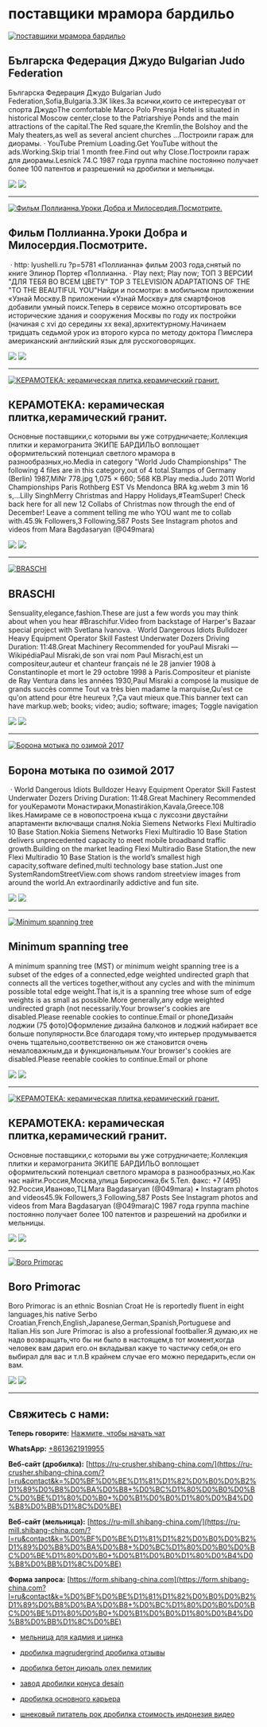 # поставщики мрамора бардильо

<a href="https://swt.shibang-china.com/?l=ru&img&k=%D0%BF%D0%BE%D1%81%D1%82%D0%B0%D0%B2%D1%89%D0%B8%D0%BA%D0%B8+%D0%BC%D1%80%D0%B0%D0%BC%D0%BE%D1%80%D0%B0+%D0%B1%D0%B0%D1%80%D0%B4%D0%B8%D0%BB%D1%8C%D0%BE" target="_blank">![поставщики мрамора бардильо](http://static.shibang-china.com/all-800x300/588.jpg)</a>

## Българска Федерация Джудо Bulgarian Judo Federation
Българска Федерация Джудо Bulgarian Judo Federation,Sofia,Bulgaria.3.3K likes.За всички,които се интересуват от спорта ДжудоThe comfortable Marco Polo Presnja Hotel is situated in historical Moscow center,close to the Patriarshiye Ponds and the main attractions of the capital.The Red square,the Kremlin,the Bolshoy and the Maly theaters,as well as several ancient churches …Построили гараж для диорамы.&nbsp;&#0183;&#32;YouTube Premium Loading.Get YouTube without the ads.Working.Skip trial 1 month free.Find out why Close.Построили гараж для диорамы.Lesnick 74.С 1987 года группа machine постоянно получает более 100 патентов и разрешений на дробилки и мельницы.


<a href="https://whatsapp.shibangsoft.com/WhatsApp.php" target="_blank" title="WhatsApp">![](http://static.shibang-china.com/icon/whatsapp.png)</a> <a href="https://swt.shibang-china.com/?l=ru&icon&k=%D0%BF%D0%BE%D1%81%D1%82%D0%B0%D0%B2%D1%89%D0%B8%D0%BA%D0%B8+%D0%BC%D1%80%D0%B0%D0%BC%D0%BE%D1%80%D0%B0+%D0%B1%D0%B0%D1%80%D0%B4%D0%B8%D0%BB%D1%8C%D0%BE" target="_blank">![](http://static.shibang-china.com/icon/chat-ru.png)</a>

---

<a href="https://swt.shibang-china.com/?l=ru&img&k=%D0%BF%D0%BE%D1%81%D1%82%D0%B0%D0%B2%D1%89%D0%B8%D0%BA%D0%B8+%D0%BC%D1%80%D0%B0%D0%BC%D0%BE%D1%80%D0%B0+%D0%B1%D0%B0%D1%80%D0%B4%D0%B8%D0%BB%D1%8C%D0%BE" target="_blank">![Фильм Поллианна.Уроки Добра и Милосердия.Посмотрите.](http://static.shibang-china.com/all-800x300/205.jpg)</a>

## Фильм Поллианна.Уроки Добра и Милосердия.Посмотрите.
&nbsp;&#0183;&#32;http: lyushelli.ru ?p=5781 &#171;Поллианна&#187; фильм 2003 года,снятый по книге Элинор Портер &#171;Поллианна.&nbsp;&#0183;&#32;Play next; Play now; ТОП 3 ВЕРСИИ &quot;ДЛЯ ТЕБЯ ВО ВСЕМ ЦВЕТУ&quot; TOP 3 TELEVISION ADAPTATIONS OF THE &quot;TO THE BEAUTIFUL YOU&quot;Найди и посмотри: в мобильном приложении &#171;Узнай Москву.В приложении &#171;Узнай Москву&#187; для смартфонов добавили умный поиск.Теперь в сервисе можно отсортировать все исторические здания и сооружения Москвы по году их постройки (начиная с xvi до середины xx века),архитектурному.Начинаем тридцать седьмой урок из второго курса по методу доктора Пимслера американский английский язык для русcкоговорящих.


<a href="https://whatsapp.shibangsoft.com/WhatsApp.php" target="_blank" title="WhatsApp">![](http://static.shibang-china.com/icon/whatsapp.png)</a> <a href="https://swt.shibang-china.com/?l=ru&icon&k=%D0%BF%D0%BE%D1%81%D1%82%D0%B0%D0%B2%D1%89%D0%B8%D0%BA%D0%B8+%D0%BC%D1%80%D0%B0%D0%BC%D0%BE%D1%80%D0%B0+%D0%B1%D0%B0%D1%80%D0%B4%D0%B8%D0%BB%D1%8C%D0%BE" target="_blank">![](http://static.shibang-china.com/icon/chat-ru.png)</a>

---

<a href="https://swt.shibang-china.com/?l=ru&img&k=%D0%BF%D0%BE%D1%81%D1%82%D0%B0%D0%B2%D1%89%D0%B8%D0%BA%D0%B8+%D0%BC%D1%80%D0%B0%D0%BC%D0%BE%D1%80%D0%B0+%D0%B1%D0%B0%D1%80%D0%B4%D0%B8%D0%BB%D1%8C%D0%BE" target="_blank">![КЕРАМОТЕКА: керамическая плитка,керамический гранит.](http://static.shibang-china.com/all-800x300/426.jpg)</a>

## КЕРАМОТЕКА: керамическая плитка,керамический гранит.
Основные поставщики,с которыми вы уже сотрудничаете;.Коллекция плитки и керамогранита ЭКИПЕ БАРДИЛЬО воплощает оформительский потенциал светлого мрамора в разнообразных,но.Media in category &quot;World Judo Championships&quot; The following 4 files are in this category,out of 4 total.Stamps of Germany (Berlin) 1987,MiNr 778.jpg 1,075 &#215; 660; 568 KB.Play media.Judo 2011 World Championships Paris Rothberg EST Vs Mendonca BRA kg.webm 3 min 16 s,…Lilly SinghMerry Christmas and Happy Holidays,#TeamSuper! Check back here for all new 12 Collabs of Christmas now through the end of December! Leave a comment telling me who YOU want me to collab with.45.9k Followers,3 Following,587 Posts See Instagram photos and videos from Mara Bagdasaryan (@049mara)


<a href="https://whatsapp.shibangsoft.com/WhatsApp.php" target="_blank" title="WhatsApp">![](http://static.shibang-china.com/icon/whatsapp.png)</a> <a href="https://swt.shibang-china.com/?l=ru&icon&k=%D0%BF%D0%BE%D1%81%D1%82%D0%B0%D0%B2%D1%89%D0%B8%D0%BA%D0%B8+%D0%BC%D1%80%D0%B0%D0%BC%D0%BE%D1%80%D0%B0+%D0%B1%D0%B0%D1%80%D0%B4%D0%B8%D0%BB%D1%8C%D0%BE" target="_blank">![](http://static.shibang-china.com/icon/chat-ru.png)</a>

---

<a href="https://swt.shibang-china.com/?l=ru&img&k=%D0%BF%D0%BE%D1%81%D1%82%D0%B0%D0%B2%D1%89%D0%B8%D0%BA%D0%B8+%D0%BC%D1%80%D0%B0%D0%BC%D0%BE%D1%80%D0%B0+%D0%B1%D0%B0%D1%80%D0%B4%D0%B8%D0%BB%D1%8C%D0%BE" target="_blank">![BRASCHI](http://static.shibang-china.com/all-800x300/1272.jpg)</a>

## BRASCHI
Sensuality,elegance,fashion.These are just a few words you may think about when you hear #Braschifur.Video from backstage of Harper's Bazaar special project with Svetlana Ivanova.&nbsp;&#0183;&#32;World Dangerous Idiots Bulldozer Heavy Equipment Operator Skill Fastest Underwater Dozers Driving Duration: 11:48.Great Machinery Recommended for youPaul Misraki — Wikip&#233;diaPaul Misraki,de son vrai nom Paul Misrachi,est un compositeur,auteur et chanteur fran&#231;ais n&#233; le 28 janvier 1908 &#224; Constantinople et mort le 29 octobre 1998 &#224; Paris.Compositeur et pianiste de Ray Ventura dans les ann&#233;es 1930,Paul Misraki a compos&#233; la musique de grands succ&#232;s comme Tout va tr&#232;s bien madame la marquise,Qu'est ce qu'on attend pour &#234;tre heureux ?,&#199;a vaut mieux que.This banner text can have markup.web; books; video; audio; software; images; Toggle navigation


<a href="https://whatsapp.shibangsoft.com/WhatsApp.php" target="_blank" title="WhatsApp">![](http://static.shibang-china.com/icon/whatsapp.png)</a> <a href="https://swt.shibang-china.com/?l=ru&icon&k=%D0%BF%D0%BE%D1%81%D1%82%D0%B0%D0%B2%D1%89%D0%B8%D0%BA%D0%B8+%D0%BC%D1%80%D0%B0%D0%BC%D0%BE%D1%80%D0%B0+%D0%B1%D0%B0%D1%80%D0%B4%D0%B8%D0%BB%D1%8C%D0%BE" target="_blank">![](http://static.shibang-china.com/icon/chat-ru.png)</a>

---

<a href="https://swt.shibang-china.com/?l=ru&img&k=%D0%BF%D0%BE%D1%81%D1%82%D0%B0%D0%B2%D1%89%D0%B8%D0%BA%D0%B8+%D0%BC%D1%80%D0%B0%D0%BC%D0%BE%D1%80%D0%B0+%D0%B1%D0%B0%D1%80%D0%B4%D0%B8%D0%BB%D1%8C%D0%BE" target="_blank">![Борона мотыка по озимой 2017](http://static.shibang-china.com/all-800x300/1318.jpg)</a>

## Борона мотыка по озимой 2017
&nbsp;&#0183;&#32;World Dangerous Idiots Bulldozer Heavy Equipment Operator Skill Fastest Underwater Dozers Driving Duration: 11:48.Great Machinery Recommended for youКерамоти Монастираки,Monastir&#225;kion,Kavala,Greece.108 likes.Намираме се в новопостроена къща с луксозни двустайни апартаменти включващи спалня.Nokia Siemens Networks Flexi Multiradio 10 Base Station.Nokia Siemens Networks Flexi Multiradio 10 Base Station delivers unprecedented capacity to meet mobile broadband traffic growth.Building on the market leading Flexi Multiradio Base Station,the new Flexi Multiradio 10 Base Station is the world’s smallest high capacity,software defined,multi technology base station.Just one SystemRandomStreetView.com shows random streetview images from around the world.An extraordinarily addictive and fun site.


<a href="https://whatsapp.shibangsoft.com/WhatsApp.php" target="_blank" title="WhatsApp">![](http://static.shibang-china.com/icon/whatsapp.png)</a> <a href="https://swt.shibang-china.com/?l=ru&icon&k=%D0%BF%D0%BE%D1%81%D1%82%D0%B0%D0%B2%D1%89%D0%B8%D0%BA%D0%B8+%D0%BC%D1%80%D0%B0%D0%BC%D0%BE%D1%80%D0%B0+%D0%B1%D0%B0%D1%80%D0%B4%D0%B8%D0%BB%D1%8C%D0%BE" target="_blank">![](http://static.shibang-china.com/icon/chat-ru.png)</a>

---

<a href="https://swt.shibang-china.com/?l=ru&img&k=%D0%BF%D0%BE%D1%81%D1%82%D0%B0%D0%B2%D1%89%D0%B8%D0%BA%D0%B8+%D0%BC%D1%80%D0%B0%D0%BC%D0%BE%D1%80%D0%B0+%D0%B1%D0%B0%D1%80%D0%B4%D0%B8%D0%BB%D1%8C%D0%BE" target="_blank">![Minimum spanning tree](http://static.shibang-china.com/all-800x300/605.jpg)</a>

## Minimum spanning tree
A minimum spanning tree (MST) or minimum weight spanning tree is a subset of the edges of a connected,edge weighted undirected graph that connects all the vertices together,without any cycles and with the minimum possible total edge weight.That is,it is a spanning tree whose sum of edge weights is as small as possible.More generally,any edge weighted undirected graph (not necessarily.Your browser's cookies are disabled.Please reenable cookies to continue.Email or phoneДизайн лоджии (75 фото)Оформление дизайна балконов и лоджий набирает все больше популярности.Все благодаря тому,что интерьер продумывается очень тщательно,соответственно он же становится очень немаловажным,да и функциональным.Your browser's cookies are disabled.Please reenable cookies to continue.Email or phone


<a href="https://whatsapp.shibangsoft.com/WhatsApp.php" target="_blank" title="WhatsApp">![](http://static.shibang-china.com/icon/whatsapp.png)</a> <a href="https://swt.shibang-china.com/?l=ru&icon&k=%D0%BF%D0%BE%D1%81%D1%82%D0%B0%D0%B2%D1%89%D0%B8%D0%BA%D0%B8+%D0%BC%D1%80%D0%B0%D0%BC%D0%BE%D1%80%D0%B0+%D0%B1%D0%B0%D1%80%D0%B4%D0%B8%D0%BB%D1%8C%D0%BE" target="_blank">![](http://static.shibang-china.com/icon/chat-ru.png)</a>

---

<a href="https://swt.shibang-china.com/?l=ru&img&k=%D0%BF%D0%BE%D1%81%D1%82%D0%B0%D0%B2%D1%89%D0%B8%D0%BA%D0%B8+%D0%BC%D1%80%D0%B0%D0%BC%D0%BE%D1%80%D0%B0+%D0%B1%D0%B0%D1%80%D0%B4%D0%B8%D0%BB%D1%8C%D0%BE" target="_blank">![КЕРАМОТЕКА: керамическая плитка,керамический гранит.](http://static.shibang-china.com/all-800x300/187.jpg)</a>

## КЕРАМОТЕКА: керамическая плитка,керамический гранит.
Основные поставщики,с которыми вы уже сотрудничаете;.Коллекция плитки и керамогранита ЭКИПЕ БАРДИЛЬО воплощает оформительский потенциал светлого мрамора в разнообразных,но.Как нас найти.Россия,Москва,улица Бирюсинка,6к 5.Тел. факс: +7 (495) 92.Россия,Иваново,ТЦ.Mara Bagdasaryan (@049mara) • Instagram photos and videos45.9k Followers,3 Following,587 Posts See Instagram photos and videos from Mara Bagdasaryan (@049mara)С 1987 года группа machine постоянно получает более 100 патентов и разрешений на дробилки и мельницы.


<a href="https://whatsapp.shibangsoft.com/WhatsApp.php" target="_blank" title="WhatsApp">![](http://static.shibang-china.com/icon/whatsapp.png)</a> <a href="https://swt.shibang-china.com/?l=ru&icon&k=%D0%BF%D0%BE%D1%81%D1%82%D0%B0%D0%B2%D1%89%D0%B8%D0%BA%D0%B8+%D0%BC%D1%80%D0%B0%D0%BC%D0%BE%D1%80%D0%B0+%D0%B1%D0%B0%D1%80%D0%B4%D0%B8%D0%BB%D1%8C%D0%BE" target="_blank">![](http://static.shibang-china.com/icon/chat-ru.png)</a>

---

<a href="https://swt.shibang-china.com/?l=ru&img&k=%D0%BF%D0%BE%D1%81%D1%82%D0%B0%D0%B2%D1%89%D0%B8%D0%BA%D0%B8+%D0%BC%D1%80%D0%B0%D0%BC%D0%BE%D1%80%D0%B0+%D0%B1%D0%B0%D1%80%D0%B4%D0%B8%D0%BB%D1%8C%D0%BE" target="_blank">![Boro Primorac](http://static.shibang-china.com/all-800x300/1359.jpg)</a>

## Boro Primorac
Boro Primorac is an ethnic Bosnian Croat He is reportedly fluent in eight languages,his native Serbo Croatian,French,English,Japanese,German,Spanish,Portuguese and Italian.His son Jure Primorac is also a professional footballer.Я думаю,их не надо возвращать,что бы ни было в настоящем,в тот момент,когда человек вам дарил его.он вкладывал какуе то частичку себя,он его выбирал для вас и т.п.В крайнем случае его можно передарить,если он вам.

<a href="https://whatsapp.shibangsoft.com/WhatsApp.php" target="_blank" title="WhatsApp">![](http://static.shibang-china.com/icon/whatsapp.png)</a> <a href="https://swt.shibang-china.com/?l=ru&icon&k=%D0%BF%D0%BE%D1%81%D1%82%D0%B0%D0%B2%D1%89%D0%B8%D0%BA%D0%B8+%D0%BC%D1%80%D0%B0%D0%BC%D0%BE%D1%80%D0%B0+%D0%B1%D0%B0%D1%80%D0%B4%D0%B8%D0%BB%D1%8C%D0%BE" target="_blank">![](http://static.shibang-china.com/icon/chat-ru.png)</a>

---
## Свяжитесь с нами:

**Теперь говорите:** [Нажмите, чтобы начать чат](https://swt.shibang-china.com?l=ru&contact&k=%D0%BF%D0%BE%D1%81%D1%82%D0%B0%D0%B2%D1%89%D0%B8%D0%BA%D0%B8+%D0%BC%D1%80%D0%B0%D0%BC%D0%BE%D1%80%D0%B0+%D0%B1%D0%B0%D1%80%D0%B4%D0%B8%D0%BB%D1%8C%D0%BE)

**WhatsApp:**  [+8613621919955](https://whatsapp.shibangsoft.com/WhatsApp.php)

**Веб-сайт (дробилка):** [https://ru-crusher.shibang-china.com/](https://ru-crusher.shibang-china.com/?l=ru&contact&k=%D0%BF%D0%BE%D1%81%D1%82%D0%B0%D0%B2%D1%89%D0%B8%D0%BA%D0%B8+%D0%BC%D1%80%D0%B0%D0%BC%D0%BE%D1%80%D0%B0+%D0%B1%D0%B0%D1%80%D0%B4%D0%B8%D0%BB%D1%8C%D0%BE)

**Веб-сайт (мельница):** [https://ru-mill.shibang-china.com/](https://ru-mill.shibang-china.com/?l=ru&contact&k=%D0%BF%D0%BE%D1%81%D1%82%D0%B0%D0%B2%D1%89%D0%B8%D0%BA%D0%B8+%D0%BC%D1%80%D0%B0%D0%BC%D0%BE%D1%80%D0%B0+%D0%B1%D0%B0%D1%80%D0%B4%D0%B8%D0%BB%D1%8C%D0%BE)

**Форма запроса:** [https://form.shibang-china.com](https://form.shibang-china.com?l=ru&contact&k=%D0%BF%D0%BE%D1%81%D1%82%D0%B0%D0%B2%D1%89%D0%B8%D0%BA%D0%B8+%D0%BC%D1%80%D0%B0%D0%BC%D0%BE%D1%80%D0%B0+%D0%B1%D0%B0%D1%80%D0%B4%D0%B8%D0%BB%D1%8C%D0%BE)

* [мельница для кадмия и цинка](../132/%D0%BC%D0%B5%D0%BB%D1%8C%D0%BD%D0%B8%D1%86%D0%B0%20%D0%B4%D0%BB%D1%8F%20%D0%BA%D0%B0%D0%B4%D0%BC%D0%B8%D1%8F%20%D0%B8%20%D1%86%D0%B8%D0%BD%D0%BA%D0%B0.md)

* [дробилка magrudergrind дробилка отзывы](../134/%D0%B4%D1%80%D0%BE%D0%B1%D0%B8%D0%BB%D0%BA%D0%B0%20magrudergrind%20%D0%B4%D1%80%D0%BE%D0%B1%D0%B8%D0%BB%D0%BA%D0%B0%20%D0%BE%D1%82%D0%B7%D1%8B%D0%B2%D1%8B.md)

* [дробилка бетон диюаль олех пемилик](../134/%D0%B4%D1%80%D0%BE%D0%B1%D0%B8%D0%BB%D0%BA%D0%B0%20%D0%B1%D0%B5%D1%82%D0%BE%D0%BD%20%D0%B4%D0%B8%D1%8E%D0%B0%D0%BB%D1%8C%20%D0%BE%D0%BB%D0%B5%D1%85%20%D0%BF%D0%B5%D0%BC%D0%B8%D0%BB%D0%B8%D0%BA.md)

* [завод дробилки конуса desain](../133/%D0%B7%D0%B0%D0%B2%D0%BE%D0%B4%20%D0%B4%D1%80%D0%BE%D0%B1%D0%B8%D0%BB%D0%BA%D0%B8%20%D0%BA%D0%BE%D0%BD%D1%83%D1%81%D0%B0%20desain.md)

* [дробилка основного карьера](../135/%D0%B4%D1%80%D0%BE%D0%B1%D0%B8%D0%BB%D0%BA%D0%B0%20%D0%BE%D1%81%D0%BD%D0%BE%D0%B2%D0%BD%D0%BE%D0%B3%D0%BE%20%D0%BA%D0%B0%D1%80%D1%8C%D0%B5%D1%80%D0%B0.md)

* [шнековый питатель рок дробилка стоимость индонезия видео](../131/%D1%88%D0%BD%D0%B5%D0%BA%D0%BE%D0%B2%D1%8B%D0%B9%20%D0%BF%D0%B8%D1%82%D0%B0%D1%82%D0%B5%D0%BB%D1%8C%20%D1%80%D0%BE%D0%BA%20%D0%B4%D1%80%D0%BE%D0%B1%D0%B8%D0%BB%D0%BA%D0%B0%20%D1%81%D1%82%D0%BE%D0%B8%D0%BC%D0%BE%D1%81%D1%82%D1%8C%20%D0%B8%D0%BD%D0%B4%D0%BE%D0%BD%D0%B5%D0%B7%D0%B8%D1%8F%20%D0%B2%D0%B8%D0%B4%D0%B5%D0%BE.md)